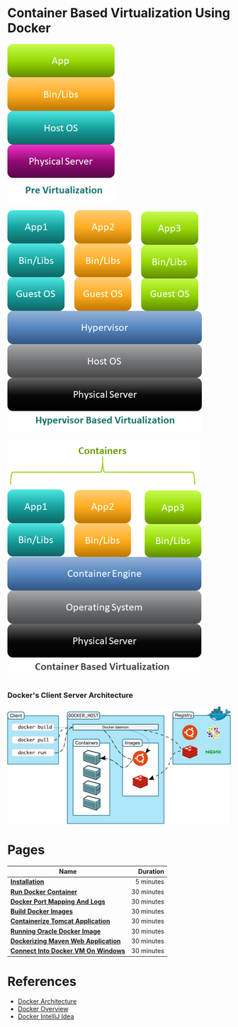 # Container Based Virtualization Using Docker

![](resources/pre-virtulization.png)

![](resources/hypervisor-Based-Virtualization.png)

![](resources/container-based-virtualization.png)

### Docker's Client Server Architecture

![](resources/docker-client-server-architecture.png)

# Pages

|    **Name**   | **Duration** |
| ------------- |-----:|
|[**Installation**](installation.md)|5 minutes|
|[**Run Docker Container**](RunDockerContainer.md)|30 minutes|
|[**Docker Port Mapping And Logs**](DockerPortMappingAndLogs.md)|30 minutes|
|[**Build Docker Images**](BuildDockerImages.md)|30 minutes|
|[**Containerize Tomcat Application**](ContainerizeTomcatApplication.md)|30 minutes|
|[**Running Oracle Docker Image**](RunningOracleDockerImage.md)|30 minutes|
|[**Dockerizing Maven Web Application**](DockerizingMavenWebApplication.md)|30 minutes|
|[**Connect Into Docker VM On Windows**](ConnectIntoDockerVMOnWindows.md)|30 minutes|



# References


* [Docker Architecture](https://www.aquasec.com/wiki/display/containers/Docker+Architecture)
* [Docker Overview](https://docs.docker.com/engine/docker-overview/)
* [Docker IntelliJ Idea](https://www.jetbrains.com/help/idea/docker.html)





